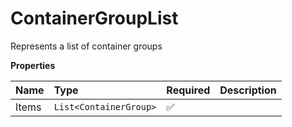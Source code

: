 # ContainerGroupList

Represents a list of container groups

**Properties**

| Name  | Type                   | Required | Description |
| :---- | :--------------------- | :------- | :---------- |
| Items | `List<ContainerGroup>` | ✅       |             |

